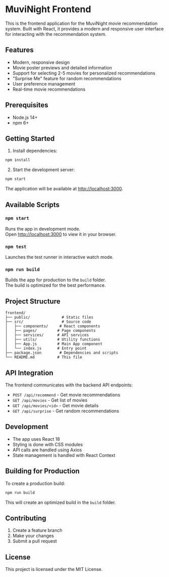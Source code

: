 # MuviNight Frontend

This is the frontend application for the MuviNight movie recommendation system. Built with React, it provides a modern and responsive user interface for interacting with the recommendation system.

## Features

- Modern, responsive design
- Movie poster previews and detailed information
- Support for selecting 2-5 movies for personalized recommendations
- "Surprise Me" feature for random recommendations
- User preference management
- Real-time movie recommendations

## Prerequisites

- Node.js 14+
- npm 6+

## Getting Started

1. Install dependencies:
```bash
npm install
```

2. Start the development server:
```bash
npm start
```

The application will be available at [http://localhost:3000](http://localhost:3000).

## Available Scripts

### `npm start`

Runs the app in development mode.\
Open [http://localhost:3000](http://localhost:3000) to view it in your browser.

### `npm test`

Launches the test runner in interactive watch mode.

### `npm run build`

Builds the app for production to the `build` folder.\
The build is optimized for the best performance.

## Project Structure

```
frontend/
├── public/              # Static files
├── src/                 # Source code
│   ├── components/     # React components
│   ├── pages/         # Page components
│   ├── services/      # API services
│   ├── utils/         # Utility functions
│   ├── App.js         # Main App component
│   └── index.js       # Entry point
├── package.json        # Dependencies and scripts
└── README.md          # This file
```

## API Integration

The frontend communicates with the backend API endpoints:

- `POST /api/recommend` - Get movie recommendations
- `GET /api/movies` - Get list of movies
- `GET /api/movies/<id>` - Get movie details
- `GET /api/surprise` - Get random recommendations

## Development

- The app uses React 18
- Styling is done with CSS modules
- API calls are handled using Axios
- State management is handled with React Context

## Building for Production

To create a production build:

```bash
npm run build
```

This will create an optimized build in the `build` folder.

## Contributing

1. Create a feature branch
2. Make your changes
3. Submit a pull request

## License

This project is licensed under the MIT License.
